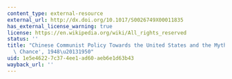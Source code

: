 ```yaml
---
content_type: external-resource
external_url: http://dx.doi.org/10.1017/S0026749X00011835
has_external_license_warning: true
license: https://en.wikipedia.org/wiki/All_rights_reserved
status: ''
title: "Chinese Communist Policy Towards the United States and the Myth of the 'Lost\
  \ Chance', 1948\u20131950"
uid: 1e5e4622-7c37-4ee1-ad60-aeb6e1d63b43
wayback_url: ''
---
```

